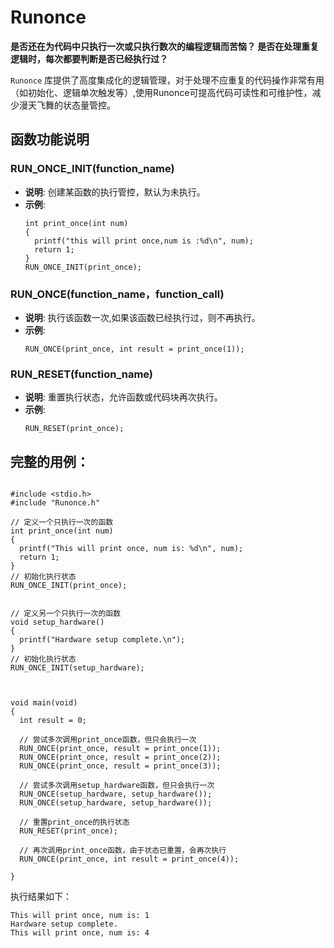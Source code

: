 # Runonce

**是否还在为代码中只执行一次或只执行数次的编程逻辑而苦恼？ 是否在处理重复逻辑时，每次都要判断是否已经执行过？**

`Runonce` 库提供了高度集成化的逻辑管理，对于处理不应重复的代码操作非常有用（如初始化、逻辑单次触发等）,使用Runonce可提高代码可读性和可维护性，减少漫天飞舞的状态量管控。


## 函数功能说明

### RUN_ONCE_INIT(function_name)
- **说明**: 创建某函数的执行管控，默认为未执行。
- **示例**:
  ```
  int print_once(int num)
  {
    printf("this will print once,num is :%d\n", num);
    return 1;
  }
  RUN_ONCE_INIT(print_once);
  ```
### RUN_ONCE(function_name，function_call)
- **说明**: 执行该函数一次,如果该函数已经执行过，则不再执行。
- **示例**:
  ```
  RUN_ONCE(print_once, int result = print_once(1));
  ```

### RUN_RESET(function_name)
- **说明**: 重置执行状态，允许函数或代码块再次执行。
- **示例**:
  ```
  RUN_RESET(print_once);
  ```

## 完整的用例：
  ```

#include <stdio.h>
#include "Runonce.h"

// 定义一个只执行一次的函数
int print_once(int num)
{
    printf("This will print once, num is: %d\n", num);
    return 1;
}
// 初始化执行状态
RUN_ONCE_INIT(print_once);


// 定义另一个只执行一次的函数
void setup_hardware()
{
    printf("Hardware setup complete.\n");
}
// 初始化执行状态
RUN_ONCE_INIT(setup_hardware);



void main(void)
{
    int result = 0;

    // 尝试多次调用print_once函数，但只会执行一次
    RUN_ONCE(print_once, result = print_once(1));
    RUN_ONCE(print_once, result = print_once(2));
    RUN_ONCE(print_once, result = print_once(3));

    // 尝试多次调用setup_hardware函数，但只会执行一次
    RUN_ONCE(setup_hardware, setup_hardware());
    RUN_ONCE(setup_hardware, setup_hardware());

    // 重置print_once的执行状态
    RUN_RESET(print_once);

    // 再次调用print_once函数，由于状态已重置，会再次执行
    RUN_ONCE(print_once, int result = print_once(4));

}

  ```
执行结果如下：
  ```
This will print once, num is: 1
Hardware setup complete.
This will print once, num is: 4
  ```


